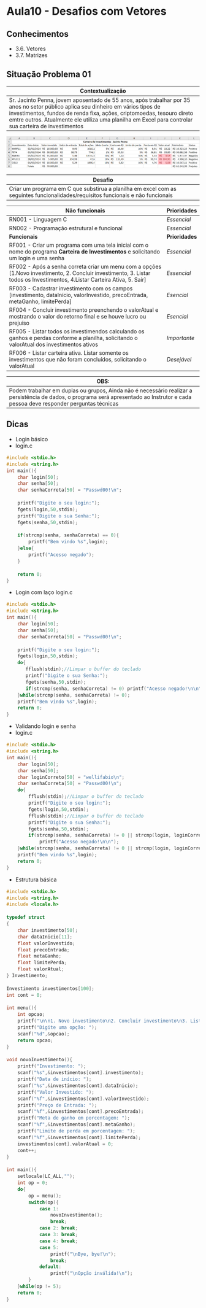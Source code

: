# Aula10 - Desafios com Vetores

## Conhecimentos
- 3.6. Vetores
- 3.7. Matrizes

## Situação Problema 01

|Contextualização|
|-|
|Sr. Jacinto Penna, jovem aposentado de 55 anos, após trabalhar por 35 anos no setor público aplica seu dinheiro em vários tipos de investimentos, fundos de renda fixa, ações, criptomoedas, tesouro direto emtre outros. Atualmente ele utiliza uma planilha em Excel para controlar sua carteira de investimentos|

![Carteira](./plan1.png)

|Desafio|
|-|
|Criar um programa em C que substirua a planilha em excel com as seguintes funcionalidades/requisitos funcionais e não funcionais|

|Não funcionais|Prioridades|
|-|-|
|RN001 - Linguagem C|_Essencial_|
|RN002 - Programação estrutural e funcional|_Essencial_|
|**Funcionais**|**Prioridades**|
|RF001 - Criar um programa com uma tela inicial com o nome do programa **Carteira de Investimentos** e solicitando um login e uma senha|_Essencial_|
|RF002 - Após a senha correta criar um menu com a opções [1.Novo investimento, 2. Concluir investimento, 3. Listar todos os Investimentos, 4.Listar Carteira Ativa, 5. Sair]|_Essencial_|
|RF003 - Cadastrar investimento com os campos [investimento, dataInício, valorInvestido, precoEntrada, metaGanho, limitePerda]|_Esencial_|
|RF004 - Concluir investimento preenchendo o valorAtual e mostrando o valor do retorno final e se houve lucro ou prejuíso|_Esencial_|
|RF005 - Listar todos os investimendos calculando os ganhos e perdas conforme a planilha, solicitando o valorAtual dos investimentos ativos|_Importante_|
|RF006 - Listar carteira ativa. Listar somente os investimentos que não foram concluídos, solicitando o valorAtual|_Desejável_|

|OBS:|
|-|
|Podem trabalhar em duplas ou grupos, Ainda não é necessário realizar a persistência de dados, o programa será apresentado ao Instrutor e cada pessoa deve responder perguntas técnicas|

## Dicas
- Login básico
- login.c
```c
#include <stdio.h>
#include <string.h>
int main(){
    char login[50];
    char senha[50];
    char senhaCorreta[50] = "Passwd00!\n";
    
	printf("Digite o seu login:");
	fgets(login,50,stdin);
	printf("Digite o sua Senha:");
	fgets(senha,50,stdin);
	
	if(strcmp(senha, senhaCorreta) == 0){
	    printf("Bem vindo %s",login);
	}else{
	    printf("Acesso negado");
	}
	
	return 0;
}
```
- Login com laço
login.c
```c
#include <stdio.h>
#include <string.h>
int main(){
    char login[50];
    char senha[50];
    char senhaCorreta[50] = "Passwd00!\n";
    
	printf("Digite o seu login:");
	fgets(login,50,stdin);
	do{
	   fflush(stdin);//Limpar o buffer do teclado
	   printf("Digite o sua Senha:");
	   fgets(senha,50,stdin);
	   if(strcmp(senha, senhaCorreta) != 0) printf("Acesso negado!\n\n");
	}while(strcmp(senha, senhaCorreta) != 0);
	printf("Bem vindo %s",login);
	return 0;
}
```
- Validando login e senha
- login.c
```c
#include <stdio.h>
#include <string.h>
int main(){
    char login[50];
    char senha[50];
    char loginCorreto[50] = "wellifabio\n";
    char senhaCorreta[50] = "Passwd00!\n";
	do{
	    fflush(stdin);//Limpar o buffer do teclado
	    printf("Digite o seu login:");
	    fgets(login,50,stdin);
	    fflush(stdin);//Limpar o buffer do teclado
	    printf("Digite o sua Senha:");
	    fgets(senha,50,stdin);
	    if(strcmp(senha, senhaCorreta) != 0 || strcmp(login, loginCorreto) != 0)
	        printf("Acesso negado!\n\n");
	}while(strcmp(senha, senhaCorreta) != 0 || strcmp(login, loginCorreto) != 0);
	printf("Bem vindo %s",login);
	return 0;
}
```
- Estrutura básica
```c
#include <stdio.h>
#include <string.h>
#include <locale.h>

typedef struct
{
    char investimento[50];
    char dataInicio[11];
    float valorInvestido;
    float precoEntrada;
    float metaGanho;
    float limitePerda;
    float valorAtual;
} Investimento;

Investimento investimentos[100];
int cont = 0;

int menu(){
    int opcao;
    printf("\n\n1. Novo investimento\n2. Concluir investimento\n3. Listar todos os Investimentos\n4.Listar Carteira Ativa\n5. Sair\n");
    printf("Digite uma opção: ");
    scanf("%d",&opcao);
    return opcao;
}

void novoInvestimento(){
    printf("Investimento: ");
    scanf("%s",&investimentos[cont].investimento);
    printf("Data de início: ");
    scanf("%s",&investimentos[cont].dataInicio);
    printf("Valor Investido: ");
    scanf("%f",&investimentos[cont].valorInvestido);
    printf("Preço de Entrada: ");
    scanf("%f",&investimentos[cont].precoEntrada);
    printf("Meta de ganho em porcentagem: ");
    scanf("%f",&investimentos[cont].metaGanho);
    printf("Limite de perda em porcentagem: ");
    scanf("%f",&investimentos[cont].limitePerda);
    investimentos[cont].valorAtual = 0;
    cont++;
}

int main(){
    setlocale(LC_ALL,"");
    int op = 0;
    do{
        op = menu();
        switch(op){
            case 1: 
                novoInvestimento();
                break;
            case 2: break;
            case 3: break;
            case 4: break;
            case 5: 
                printf("\nBye, bye!\n");
                break;
            default:
                printf("\nOpção inválida!\n");
        }
    }while(op != 5);
	return 0;
}
```